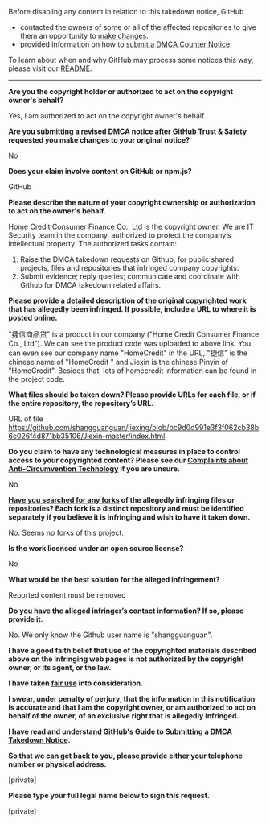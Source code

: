 Before disabling any content in relation to this takedown notice, GitHub
- contacted the owners of some or all of the affected repositories to give them an opportunity to [make changes](https://docs.github.com/en/github/site-policy/dmca-takedown-policy#a-how-does-this-actually-work).
- provided information on how to [submit a DMCA Counter Notice](https://docs.github.com/en/articles/guide-to-submitting-a-dmca-counter-notice).

To learn about when and why GitHub may process some notices this way, please visit our [README](https://github.com/github/dmca/blob/master/README.md#anatomy-of-a-takedown-notice).

---

**Are you the copyright holder or authorized to act on the copyright owner's behalf?**

Yes, I am authorized to act on the copyright owner's behalf.

**Are you submitting a revised DMCA notice after GitHub Trust & Safety requested you make changes to your original notice?**

No

**Does your claim involve content on GitHub or npm.js?**

GitHub

**Please describe the nature of your copyright ownership or authorization to act on the owner's behalf.**

Home Credit Consumer Finance Co., Ltd is the copyright owner. We are IT Security team in the company, authorized to protect the company’s intellectual property. The authorized tasks contain:
1. Raise the DMCA takedown requests on Github, for public shared projects, files and repositories that infringed company copyrights.  
2. Submit evidence; reply queries; communicate and coordinate with Github for DMCA takedown related affairs.

**Please provide a detailed description of the original copyrighted work that has allegedly been infringed. If possible, include a URL to where it is posted online.**

"捷信商品贷" is a product in our company ("Home Credit Consumer Finance Co., Ltd"). We can see the product code was uploaded to above link. You can even see our company name "HomeCredit" in the URL, "捷信" is the chinese name of "HomeCredit " and Jiexin is the chinese Pinyin of "HomeCredit". Besides that, lots of homecredit information can be found in the project code.

**What files should be taken down? Please provide URLs for each file, or if the entire repository, the repository’s URL.**

URL of file https://github.com/shangguanguan/jiexing/blob/bc9d0d991e3f3f062cb38b6c026f4d871bb35106/Jiexin-master/index.html

**Do you claim to have any technological measures in place to control access to your copyrighted content? Please see our <a href="https://docs.github.com/articles/guide-to-submitting-a-dmca-takedown-notice#complaints-about-anti-circumvention-technology">Complaints about Anti-Circumvention Technology</a> if you are unsure.**

No

**<a href="https://docs.github.com/articles/dmca-takedown-policy#b-what-about-forks-or-whats-a-fork">Have you searched for any forks</a> of the allegedly infringing files or repositories? Each fork is a distinct repository and must be identified separately if you believe it is infringing and wish to have it taken down.**

No. Seems no forks of this project.

**Is the work licensed under an open source license?**

No

**What would be the best solution for the alleged infringement?**

Reported content must be removed

**Do you have the alleged infringer’s contact information? If so, please provide it.**

No. We only know the Github user name is "shangguanguan".

**I have a good faith belief that use of the copyrighted materials described above on the infringing web pages is not authorized by the copyright owner, or its agent, or the law.**

**I have taken <a href="https://www.lumendatabase.org/topics/22">fair use</a> into consideration.**

**I swear, under penalty of perjury, that the information in this notification is accurate and that I am the copyright owner, or am authorized to act on behalf of the owner, of an exclusive right that is allegedly infringed.**

**I have read and understand GitHub's <a href="https://docs.github.com/articles/guide-to-submitting-a-dmca-takedown-notice/">Guide to Submitting a DMCA Takedown Notice</a>.**

**So that we can get back to you, please provide either your telephone number or physical address.**

[private]

**Please type your full legal name below to sign this request.**

[private]
